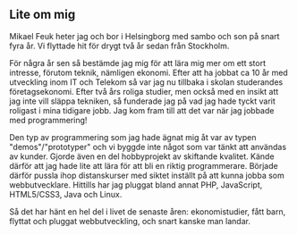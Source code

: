 Lite om mig
-----------
Mikael Feuk heter jag och bor i Helsingborg med sambo och son på snart fyra år. Vi flyttade hit för drygt två år sedan från Stockholm.

För några år sen så bestämde jag mig för att lära mig mer om ett stort intresse, förutom teknik, nämligen ekonomi. Efter att ha jobbat ca 10 år med utveckling inom IT och Telekom så var jag nu tillbaka i skolan studerandes företagsekonomi. Efter två års roliga studier, men också med en insikt att jag inte vill släppa tekniken, så funderade jag på vad jag hade tyckt varit roligast i mina tidigare jobb. Jag kom fram till att det var när jag jobbade med programmering! 

Den typ av programmering som jag hade ägnat mig åt var av typen "demos"/"prototyper" och vi byggde inte något som var tänkt att användas av kunder. Gjorde även en del hobbyprojekt av skiftande kvalitet. Kände därför att jag hade lite att lära för att bli en riktig programmerare. Började därför pussla ihop distanskurser med siktet inställt på att kunna jobba som webbutvecklare. Hittills har jag pluggat bland annat PHP, JavaScript, HTML5/CSS3, Java och Linux.

Så det har hänt en hel del i livet de senaste åren: ekonomistudier, fått barn, flyttat och pluggat webbutveckling, och snart kanske man landar.